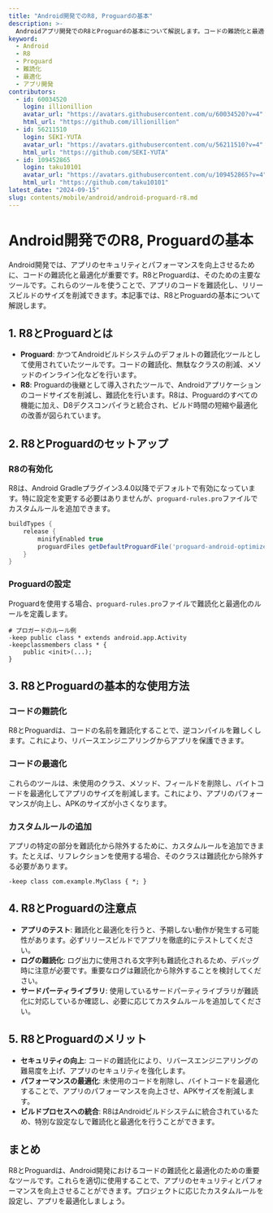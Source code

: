 ```yaml
---
title: "Android開発でのR8, Proguardの基本"
description: >-
  Androidアプリ開発でのR8とProguardの基本について解説します。コードの難読化と最適化の方法を学び、アプリのセキュリティとパフォーマンスを向上させましょう。
keyword:
  - Android
  - R8
  - Proguard
  - 難読化
  - 最適化
  - アプリ開発
contributors:
  - id: 60034520
    login: illionillion
    avatar_url: "https://avatars.githubusercontent.com/u/60034520?v=4"
    html_url: "https://github.com/illionillion"
  - id: 56211510
    login: SEKI-YUTA
    avatar_url: "https://avatars.githubusercontent.com/u/56211510?v=4"
    html_url: "https://github.com/SEKI-YUTA"
  - id: 109452865
    login: taku10101
    avatar_url: "https://avatars.githubusercontent.com/u/109452865?v=4"
    html_url: "https://github.com/taku10101"
latest_date: "2024-09-15"
slug: contents/mobile/android/android-proguard-r8.md
---
```


# Android開発でのR8, Proguardの基本

Android開発では、アプリのセキュリティとパフォーマンスを向上させるために、コードの難読化と最適化が重要です。R8とProguardは、そのための主要なツールです。これらのツールを使うことで、アプリのコードを難読化し、リリースビルドのサイズを削減できます。本記事では、R8とProguardの基本について解説します。

## 1. R8とProguardとは

- **Proguard**: かつてAndroidビルドシステムのデフォルトの難読化ツールとして使用されていたツールです。コードの難読化、無駄なクラスの削減、メソッドのインライン化などを行います。
- **R8**: Proguardの後継として導入されたツールで、Androidアプリケーションのコードサイズを削減し、難読化を行います。R8は、Proguardのすべての機能に加え、D8デクスコンパイラと統合され、ビルド時間の短縮や最適化の改善が図られています。

## 2. R8とProguardのセットアップ

### R8の有効化

R8は、Android Gradleプラグイン3.4.0以降でデフォルトで有効になっています。特に設定を変更する必要はありませんが、`proguard-rules.pro`ファイルでカスタムルールを追加できます。

```gradle
buildTypes {
    release {
        minifyEnabled true
        proguardFiles getDefaultProguardFile('proguard-android-optimize.txt'), 'proguard-rules.pro'
    }
}
```

### Proguardの設定

Proguardを使用する場合、`proguard-rules.pro`ファイルで難読化と最適化のルールを定義します。

```proguard
# プロガードのルール例
-keep public class * extends android.app.Activity
-keepclassmembers class * {
    public <init>(...);
}
```

## 3. R8とProguardの基本的な使用方法

### コードの難読化

R8とProguardは、コードの名前を難読化することで、逆コンパイルを難しくします。これにより、リバースエンジニアリングからアプリを保護できます。

### コードの最適化

これらのツールは、未使用のクラス、メソッド、フィールドを削除し、バイトコードを最適化してアプリのサイズを削減します。これにより、アプリのパフォーマンスが向上し、APKのサイズが小さくなります。

### カスタムルールの追加

アプリの特定の部分を難読化から除外するために、カスタムルールを追加できます。たとえば、リフレクションを使用する場合、そのクラスは難読化から除外する必要があります。

```proguard
-keep class com.example.MyClass { *; }
```

## 4. R8とProguardの注意点

- **アプリのテスト**: 難読化と最適化を行うと、予期しない動作が発生する可能性があります。必ずリリースビルドでアプリを徹底的にテストしてください。
- **ログの難読化**: ログ出力に使用される文字列も難読化されるため、デバッグ時に注意が必要です。重要なログは難読化から除外することを検討してください。
- **サードパーティライブラリ**: 使用しているサードパーティライブラリが難読化に対応しているか確認し、必要に応じてカスタムルールを追加してください。

## 5. R8とProguardのメリット

- **セキュリティの向上**: コードの難読化により、リバースエンジニアリングの難易度を上げ、アプリのセキュリティを強化します。
- **パフォーマンスの最適化**: 未使用のコードを削除し、バイトコードを最適化することで、アプリのパフォーマンスを向上させ、APKサイズを削減します。
- **ビルドプロセスへの統合**: R8はAndroidビルドシステムに統合されているため、特別な設定なしで難読化と最適化を行うことができます。

## まとめ

R8とProguardは、Android開発におけるコードの難読化と最適化のための重要なツールです。これらを適切に使用することで、アプリのセキュリティとパフォーマンスを向上させることができます。プロジェクトに応じたカスタムルールを設定し、アプリを最適化しましょう。
